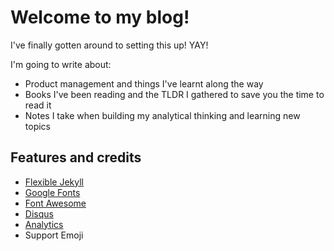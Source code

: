 # Welcome to my blog! 

I've finally gotten around to setting this up! YAY! 

I'm going to write about:
* Product management and things I've learnt along the way
* Books I've been reading and the TLDR I gathered to save you the time to read it
* Notes I take when building my analytical thinking and learning new topics

## Features and credits

- [Flexible Jekyll](http://artemsheludko.com/flexible-jekyll/)
- [Google Fonts](https://fonts.google.com/)
- [Font Awesome](http://fontawesome.io/)
- [Disqus](https://disqus.com/)
- [Analytics](https://analytics.google.com/analytics/web/)
- Support Emoji
